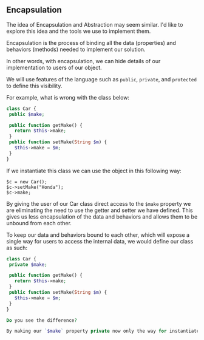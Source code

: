 ## Encapsulation

The idea of Encapsulation and Abstraction may seem similar. I'd like to explore this idea and the tools we use to implement them.

Encapsulation is the process of binding all the data (properties) and behaviors (methods) needed to implement our solution.

In other words, with encapsulation, we can hide details of our implementation to users of our object.

We will use features of the language such as `public`, `private`, and `protected` to define this visibility.

For example, what is wrong with the class below:

```php
class Car {
 public $make;

 public function getMake() {
   return $this->make;
 }
 public function setMake(String $m) {
   $this->make = $m;
 }
}
```

If we instantiate this class we can use the object in this following way:

```
$c = new Car();
$c->setMake("Honda");
$c->make;
```

By giving the user of our Car class direct access to the `$make` property we are eliminating the need to use the getter and setter we have defined. This gives us less encapsulation of the data and behaviors and allows them to be unbound from each other. 

To keep our data and behaviors bound to each other, which will expose a single way for users to access the internal data, we would define our class as such:

```php
class Car {
 private $make;

 public function getMake() {
   return $this->make;
 }
 public function setMake(String $m) {
   $this->make = $m;
 }
}

Do you see the difference?

By making our `$make` property private now only the way for instantiated objects of this class to access this property is through the public setter and getter methods. 